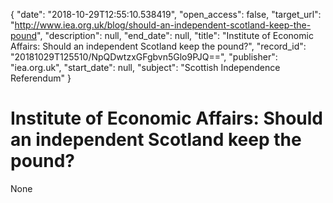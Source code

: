 {
  "date": "2018-10-29T12:55:10.538419", 
  "open_access": false, 
  "target_url": "http://www.iea.org.uk/blog/should-an-independent-scotland-keep-the-pound", 
  "description": null, 
  "end_date": null, 
  "title": "Institute of Economic Affairs: Should an independent Scotland keep the pound?", 
  "record_id": "20181029T125510/NpQDwtzxGFgbvn5Glo9PJQ==", 
  "publisher": "iea.org.uk", 
  "start_date": null, 
  "subject": "Scottish Independence Referendum"
}

# Institute of Economic Affairs: Should an independent Scotland keep the pound?

None